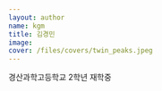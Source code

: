 ```yaml
---
layout: author
name: kgm
title: 김경민
image: 
cover: /files/covers/twin_peaks.jpeg
---
```


경산과학고등학교 2학년 재학중
